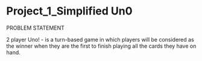 # Project_1_Simplified Un0
PROBLEM STATEMENT 

2 player Uno! - is a turn-based game in which players will be considered as the winner when they are the first to finish playing all the cards they have on hand.

